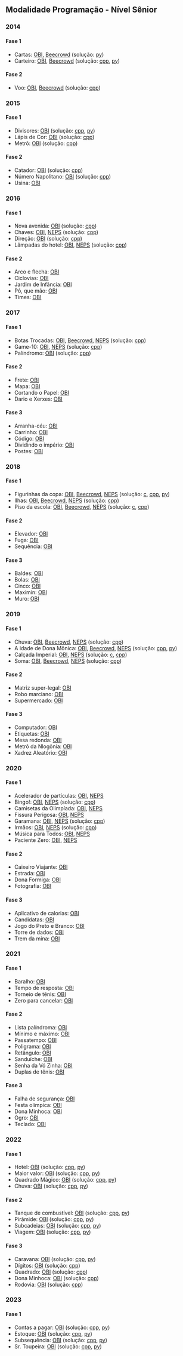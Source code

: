 ## Modalidade Programação - Nível Sênior

### 2014

#### Fase 1

- Cartas: [OBI](https://olimpiada.ic.unicamp.br/pratique/ps/2014/f1/cartas/), [Beecrowd](https://www.beecrowd.com.br/judge/pt/problems/view/2456) (solução: [py](solutions/NS_2014_F1_Cartas.py))
- Carteiro: [OBI](https://olimpiada.ic.unicamp.br/pratique/ps/2014/f1/carteiro/), [Beecrowd](https://www.beecrowd.com.br/judge/pt/problems/view/2448) (solução: [cpp](solutions/NS_2014_F1_Carteiro.cpp), [py](solutions/NS_2014_F1_Carteiro.py))

#### Fase 2

- Voo: [OBI](https://olimpiada.ic.unicamp.br/pratique/ps/2014/f2/voo/), [Beecrowd](https://www.beecrowd.com.br/judge/pt/problems/view/2462) (solução: [cpp](solutions/NS_2014_F2_Voo.cpp))

### 2015

#### Fase 1

- Divisores: [OBI](https://olimpiada.ic.unicamp.br/pratique/ps/2015/f1/divisores/) (solução: [cpp](solutions/NS_2015_F1_Divisores.cpp), [py](solutions/NS_2015_F1_Divisores.py))
- Lápis de Cor: [OBI](https://olimpiada.ic.unicamp.br/pratique/ps/2015/f1/cor/) (solução: [cpp](solutions/NS_2015_F1_Lapis_de_Cor.cpp))
- Metrô: [OBI](https://olimpiada.ic.unicamp.br/pratique/ps/2015/f1/metro/) (solução: [cpp](solutions/NS_2015_F1_Metro.cpp))

#### Fase 2

- Catador: [OBI](https://olimpiada.ic.unicamp.br/pratique/ps/2015/f2/catador/) (solução: [cpp](solutions/NS_2015_F2_Catador.cpp))
- Número Napolitano: [OBI](https://olimpiada.ic.unicamp.br/pratique/ps/2015/f2/napolitano/) (solução: [cpp](solutions/NS_2015_F2_Numero_Napolitano.cpp))
- Usina: [OBI](https://olimpiada.ic.unicamp.br/pratique/ps/2015/f2/usina/)

### 2016

#### Fase 1

- Nova avenida: [OBI](https://olimpiada.ic.unicamp.br/pratique/ps/2016/f1/avenida/) (solução: [cpp](solutions/NS_2016_F1_Nova_avenida.cpp))
- Chaves: [OBI](https://olimpiada.ic.unicamp.br/pratique/ps/2016/f1/chaves/), [NEPS](https://neps.academy/br/exercise/56) (solução: [cpp](solutions/NS_2016_F1_Chaves.cpp))
- Direção: [OBI](https://olimpiada.ic.unicamp.br/pratique/ps/2016/f1/direcao/) (solução: [cpp](solutions/NS_2016_F1_Direcao.cpp))
- Lâmpadas do hotel: [OBI](https://olimpiada.ic.unicamp.br/pratique/ps/2016/f1/lampadas-hotel/), [NEPS](https://neps.academy/br/exercise/59) (solução: [cpp](solutions/NS_2016_F1_Lampadas_do_hotel.cpp))

#### Fase 2

- Arco e flecha: [OBI](https://olimpiada.ic.unicamp.br/pratique/ps/2016/f2/arco-online/)
- Ciclovias: [OBI](https://olimpiada.ic.unicamp.br/pratique/ps/2016/f2/ciclovias/)
- Jardim de Infância: [OBI](https://olimpiada.ic.unicamp.br/pratique/ps/2016/f2/jardim/)
- Pô, que mão: [OBI](https://olimpiada.ic.unicamp.br/pratique/ps/2016/f2/pokemon/)
- Times: [OBI](https://olimpiada.ic.unicamp.br/pratique/ps/2016/f2/times/)

### 2017

#### Fase 1

- Botas Trocadas: [OBI](https://olimpiada.ic.unicamp.br/pratique/ps/2017/f1/botas/), [Beecrowd](https://www.beecrowd.com.br/judge/pt/problems/view/1245), [NEPS](https://neps.academy/br/exercise/19) (solução: [cpp](solutions/NS_2017_F1_Botas_Trocadas.cpp))
- Game-10: [OBI](https://olimpiada.ic.unicamp.br/pratique/ps/2017/f1/game10/), [NEPS](https://neps.academy/br/exercise/17) (solução: [cpp](solutions/NS_2017_F1_Game_10.cpp))
- Palíndromo: [OBI](https://olimpiada.ic.unicamp.br/pratique/ps/2017/f1/palindromo/) (solução: [cpp](solutions/NS_2017_F1_Palindromo.cpp))

#### Fase 2

- Frete: [OBI](https://olimpiada.ic.unicamp.br/pratique/ps/2017/f2/frete/)
- Mapa: [OBI](https://olimpiada.ic.unicamp.br/pratique/ps/2017/f2/mapa/)
- Cortando o Papel: [OBI](https://olimpiada.ic.unicamp.br/pratique/ps/2017/f2/papel/)
- Dario e Xerxes: [OBI](https://olimpiada.ic.unicamp.br/pratique/ps/2017/f2/xerxes/)

#### Fase 3

- Arranha-céu: [OBI](https://olimpiada.ic.unicamp.br/pratique/ps/2017/f3/arranhaceu/)
- Carrinho: [OBI](https://olimpiada.ic.unicamp.br/pratique/ps/2017/f3/carrinho/)
- Código: [OBI](https://olimpiada.ic.unicamp.br/pratique/ps/2017/f3/codigo/)
- Dividindo o império: [OBI](https://olimpiada.ic.unicamp.br/pratique/ps/2017/f3/imperio/)
- Postes: [OBI](https://olimpiada.ic.unicamp.br/pratique/ps/2017/f3/postes/)

### 2018

#### Fase 1

- Figurinhas da copa: [OBI](https://olimpiada.ic.unicamp.br/pratique/ps/2018/f1/figurinhas/), [Beecrowd](https://www.beecrowd.com.br/judge/pt/problems/view/2783), [NEPS](https://neps.academy/br/exercise/168) (solução: [c](solutions/NS_2018_F1_Figurinhas_da_Copa.c), [cpp](solutions/NS_2018_F1_Figurinhas_da_Copa.cpp), [py](solutions/NS_2018_F1_Figurinhas_da_Copa.py))
- Ilhas: [OBI](https://olimpiada.ic.unicamp.br/pratique/ps/2018/f1/ilhas/), [Beecrowd](https://www.beecrowd.com.br/judge/pt/problems/view/2784), [NEPS](https://neps.academy/br/exercise/183) (solução: [cpp](solutions/NS_2018_F1_Ilhas.cpp))
- Piso da escola: [OBI](https://olimpiada.ic.unicamp.br/pratique/ps/2018/f1/piso/), [Beecrowd](https://www.beecrowd.com.br/judge/pt/problems/view/2786), [NEPS](https://neps.academy/br/exercise/167) (solução: [c](solutions/NS_2018_F1_Piso_da_Escola.c), [cpp](solutions/NS_2018_F1_Piso_da_Escola.cpp))

#### Fase 2

- Elevador: [OBI](https://olimpiada.ic.unicamp.br/pratique/ps/2018/f2/elevador/)
- Fuga: [OBI](https://olimpiada.ic.unicamp.br/pratique/ps/2018/f2/fuga/)
- Sequência: [OBI](https://olimpiada.ic.unicamp.br/pratique/ps/2018/f2/sequencia/)

#### Fase 3

- Baldes: [OBI](https://olimpiada.ic.unicamp.br/pratique/ps/2018/f3/baldes/)
- Bolas: [OBI](https://olimpiada.ic.unicamp.br/pratique/ps/2018/f3/bolas/)
- Cinco: [OBI](https://olimpiada.ic.unicamp.br/pratique/ps/2018/f3/cinco/)
- Maximin: [OBI](https://olimpiada.ic.unicamp.br/pratique/ps/2018/f3/maximin/)
- Muro: [OBI](https://olimpiada.ic.unicamp.br/pratique/ps/2018/f3/muro/)

### 2019

#### Fase 1

- Chuva: [OBI](https://olimpiada.ic.unicamp.br/pratique/pu/2019/f1/chuva/), [Beecrowd](https://www.beecrowd.com.br/judge/pt/problems/view/3052), [NEPS](https://neps.academy/br/exercise/469) (solução: [cpp](solutions/NS_2019_F1_Chuva.cpp))
- A idade de Dona Mônica: [OBI](https://olimpiada.ic.unicamp.br/pratique/pu/2019/f1/idade/), [Beecrowd](https://www.beecrowd.com.br/judge/pt/problems/view/3047), [NEPS](https://neps.academy/br/exercise/463) (solução: [cpp](solutions/NS_2019_F1_A_Idade_de_Dona_Monica.cpp), [py](solutions/NS_2019_F1_A_Idade_de_Dona_Monica.py))
- Calçada Imperial: [OBI](https://olimpiada.ic.unicamp.br/pratique/pu/2019/f1/imperial/), [NEPS](https://neps.academy/br/exercise/467) (solução: [c](solutions/NS_2019_F1_Calcada_Imperial.c), [cpp](solutions/NS_2019_F1_Calcada_Imperial.cpp))
- Soma: [OBI](https://olimpiada.ic.unicamp.br/pratique/pu/2019/f1/soma/), [Beecrowd](https://www.beecrowd.com.br/judge/pt/problems/view/3051), [NEPS](https://neps.academy/br/exercise/468) (solução: [cpp](solutions/NS_2019_F1_Soma.cpp))

#### Fase 2

- Matriz super-legal: [OBI](https://olimpiada.ic.unicamp.br/pratique/pu/2019/f2/matriz/)
- Robo marciano: [OBI](https://olimpiada.ic.unicamp.br/pratique/pu/2019/f2/robo/)
- Supermercado: [OBI](https://olimpiada.ic.unicamp.br/pratique/pu/2019/f2/supermercado/)

#### Fase 3

- Computador: [OBI](https://olimpiada.ic.unicamp.br/pratique/pu/2019/f3/computador/)
- Etiquetas: [OBI](https://olimpiada.ic.unicamp.br/pratique/pu/2019/f3/etiquetas/)
- Mesa redonda: [OBI](https://olimpiada.ic.unicamp.br/pratique/pu/2019/f3/mesa/)
- Metrô da Nlogônia: [OBI](https://olimpiada.ic.unicamp.br/pratique/pu/2019/f3/metro/)
- Xadrez Aleatório: [OBI](https://olimpiada.ic.unicamp.br/pratique/pu/2019/f3/xadrez/)

### 2020

#### Fase 1

- Acelerador de partículas: [OBI](https://olimpiada.ic.unicamp.br/pratique/ps/2020/f1/acelerador/), [NEPS](https://neps.academy/br/exercise/822)
- Bingo!: [OBI](https://olimpiada.ic.unicamp.br/pratique/ps/2020/f1/bingo/), [NEPS](https://neps.academy/br/exercise/829) (solução: [cpp](solutions/NS_2020_F1_Bingo.cpp))
- Camisetas da Olimpíada: [OBI](https://olimpiada.ic.unicamp.br/pratique/ps/2020/f1/camisetas/), [NEPS](https://neps.academy/br/exercise/980)
- Fissura Perigosa: [OBI](https://olimpiada.ic.unicamp.br/pratique/ps/2020/f1/fissura/), [NEPS](https://neps.academy/br/exercise/825)
- Garamana: [OBI](https://olimpiada.ic.unicamp.br/pratique/ps/2020/f1/garamana/), [NEPS](https://neps.academy/br/exercise/1083) (solução: [cpp](solutions/NS_2020_F1_Garamana.cpp))
- Irmãos: [OBI](https://olimpiada.ic.unicamp.br/pratique/ps/2020/f1/irmaos/), [NEPS](https://neps.academy/br/exercise/978) (solução: [cpp](solutions/NS_2020_F1_Irmaos.cpp))
- Música para Todos: [OBI](https://olimpiada.ic.unicamp.br/pratique/ps/2020/f1/musica/), [NEPS](https://neps.academy/br/exercise/1084)
- Paciente Zero: [OBI](https://olimpiada.ic.unicamp.br/pratique/ps/2020/f1/paciente/), [NEPS](https://neps.academy/br/exercise/830)

#### Fase 2

- Caixeiro Viajante: [OBI](https://olimpiada.ic.unicamp.br/pratique/ps/2020/f2/caixeiro/)
- Estrada: [OBI](https://olimpiada.ic.unicamp.br/pratique/ps/2020/f2/estrada/)
- Dona Formiga: [OBI](https://olimpiada.ic.unicamp.br/pratique/ps/2020/f2/formiga/)
- Fotografia: [OBI](https://olimpiada.ic.unicamp.br/pratique/ps/2020/f2/fotografia/)

#### Fase 3

- Aplicativo de calorias: [OBI](https://olimpiada.ic.unicamp.br/pratique/ps/2020/f3/calorias/)
- Candidatas: [OBI](https://olimpiada.ic.unicamp.br/pratique/ps/2020/f3/candidatas/)
- Jogo do Preto e Branco: [OBI](https://olimpiada.ic.unicamp.br/pratique/ps/2020/f3/jogo/)
- Torre de dados: [OBI](https://olimpiada.ic.unicamp.br/pratique/ps/2020/f3/torre/)
- Trem da mina: [OBI](https://olimpiada.ic.unicamp.br/pratique/ps/2020/f3/trem/)

### 2021

#### Fase 1

- Baralho: [OBI](https://olimpiada.ic.unicamp.br/pratique/ps/2021/f1/baralho/)
- Tempo de resposta: [OBI](https://olimpiada.ic.unicamp.br/pratique/ps/2021/f1/tempo/)
- Torneio de tênis: [OBI](https://olimpiada.ic.unicamp.br/pratique/ps/2021/f1/torneio/)
- Zero para cancelar: [OBI](https://olimpiada.ic.unicamp.br/pratique/ps/2021/f1/zero/)

#### Fase 2

- Lista palíndroma: [OBI](https://olimpiada.ic.unicamp.br/pratique/ps/2021/f2/lista/)
- Mínimo e máximo: [OBI](https://olimpiada.ic.unicamp.br/pratique/ps/2021/f2/minmax/)
- Passatempo: [OBI](https://olimpiada.ic.unicamp.br/pratique/ps/2021/f2/passatempo/)
- Poligrama: [OBI](https://olimpiada.ic.unicamp.br/pratique/ps/2021/f2/poligrama/)
- Retângulo: [OBI](https://olimpiada.ic.unicamp.br/pratique/ps/2021/f2/retangulo/)
- Sanduíche: [OBI](https://olimpiada.ic.unicamp.br/pratique/ps/2021/f2/sanduiche/)
- Senha da Vó Zinha: [OBI](https://olimpiada.ic.unicamp.br/pratique/ps/2021/f2/senha/)
- Duplas de tênis: [OBI](https://olimpiada.ic.unicamp.br/pratique/ps/2021/f2/tenis/)

#### Fase 3

- Falha de segurança: [OBI](https://olimpiada.ic.unicamp.br/pratique/ps/2021/f3/falha/)
- Festa olímpica: [OBI](https://olimpiada.ic.unicamp.br/pratique/ps/2021/f3/festa/)
- Dona Minhoca: [OBI](https://olimpiada.ic.unicamp.br/pratique/ps/2021/f3/minhoca/)
- Ogro: [OBI](https://olimpiada.ic.unicamp.br/pratique/ps/2021/f3/ogro/)
- Teclado: [OBI](https://olimpiada.ic.unicamp.br/pratique/ps/2021/f3/teclado/)


### 2022

#### Fase 1

- Hotel: [OBI](https://olimpiada.ic.unicamp.br/static/extras/obi2022/provas/ProvaOBI2022_f1ps.pdf) (solução: [cpp](https://olimpiada.ic.unicamp.br/static/extras/obi2022/solucoes/2022f1pj_hotel/hotel_cpp.cpp), [py](https://olimpiada.ic.unicamp.br/static/extras/obi2022/solucoes/2022f1pj_hotel/hotel_py.py))
- Maior valor: [OBI](https://olimpiada.ic.unicamp.br/static/extras/obi2022/provas/ProvaOBI2022_f1ps.pdf) (solução: [cpp](https://olimpiada.ic.unicamp.br/static/extras/obi2022/solucoes/2022f1p2_maior/maior_cpp.cpp), [py](https://olimpiada.ic.unicamp.br/static/extras/obi2022/solucoes/2022f1p2_maior/maior_py.py))
- Quadrado Mágico: [OBI](https://olimpiada.ic.unicamp.br/static/extras/obi2022/provas/ProvaOBI2022_f1ps.pdf) (solução: [cpp](https://olimpiada.ic.unicamp.br/static/extras/obi2022/solucoes/2022f1pj_magico/magico_cpp.cpp), [py](https://olimpiada.ic.unicamp.br/static/extras/obi2022/solucoes/2022f1pj_magico/magico_py.py))
- Chuva: [OBI](https://olimpiada.ic.unicamp.br/static/extras/obi2022/provas/ProvaOBI2022_f1ps.pdf) (solução: [cpp](https://olimpiada.ic.unicamp.br/static/extras/obi2022/solucoes/2022f1p2_chuva/andre.cpp), [py](https://olimpiada.ic.unicamp.br/static/extras/obi2022/solucoes/2022f1p2_chuva/chuva_py.py))

#### Fase 2

- Tanque de combustível: [OBI](https://olimpiada.ic.unicamp.br/static/extras/obi2022/provas/ProvaOBI2022_f2ps.pdf) (solução: [cpp](https://olimpiada.ic.unicamp.br/static/extras/obi2022/solucoes/2022f2p1_tanque/tanque_cpp.cpp), [py](https://olimpiada.ic.unicamp.br/static/extras/obi2022/solucoes/2022f2p1_tanque/tanque_py.py))
- Pirâmide: [OBI](https://olimpiada.ic.unicamp.br/static/extras/obi2022/provas/ProvaOBI2022_f2ps.pdf) (solução: [cpp](https://olimpiada.ic.unicamp.br/static/extras/obi2022/solucoes/2022f2pj_piramide/yan_cpp.cpp), [py](https://olimpiada.ic.unicamp.br/static/extras/obi2022/solucoes/2022f2pj_piramide/piramide.java))
- Subcadeias: [OBI](https://olimpiada.ic.unicamp.br/static/extras/obi2022/provas/ProvaOBI2022_f2ps.pdf) (solução: [cpp](https://olimpiada.ic.unicamp.br/static/extras/obi2022/solucoes/2022f2p2_subcadeias/yan_cpp.cpp), [py](https://olimpiada.ic.unicamp.br/static/extras/obi2022/solucoes/2022f2p2_subcadeias/yan_py3.py))
- Viagem: [OBI](https://olimpiada.ic.unicamp.br/static/extras/obi2022/provas/ProvaOBI2022_f2ps.pdf) (solução: [cpp](https://olimpiada.ic.unicamp.br/static/extras/obi2022/solucoes/2022f2p2_viagem/yan_cpp.cpp), [py](https://olimpiada.ic.unicamp.br/static/extras/obi2022/solucoes/2022f2p2_viagem/viagem_cpp.cpp))

#### Fase 3

- Caravana: [OBI](https://olimpiada.ic.unicamp.br/static/extras/obi2022/provas/ProvaOBI2022_f3ps.pdf) (solução: [cpp](https://olimpiada.ic.unicamp.br/static/extras/obi2022/solucoes/2022f3ps_caravana/art.cpp), [py](https://olimpiada.ic.unicamp.br/static/extras/obi2022/solucoes/2022f3ps_caravana/ranido_py3.py))
- Dígitos: [OBI](https://olimpiada.ic.unicamp.br/static/extras/obi2022/provas/ProvaOBI2022_f3ps.pdf) (solução: [cpp](https://olimpiada.ic.unicamp.br/static/extras/obi2022/solucoes/2022f3ps_digitos/digitos.cpp))
- Quadrado: [OBI](https://olimpiada.ic.unicamp.br/static/extras/obi2022/provas/ProvaOBI2022_f3ps.pdf) (solução: [cpp](https://olimpiada.ic.unicamp.br/static/extras/obi2022/solucoes/2022f3ps_quadrado/quadrado.cpp))
- Dona Minhoca: [OBI](https://olimpiada.ic.unicamp.br/static/extras/obi2022/provas/ProvaOBI2022_f3ps.pdf) (solução: [cpp](https://olimpiada.ic.unicamp.br/static/extras/obi2022/solucoes/2022f3p2_minhoca/art.cpp))
- Rodovia: [OBI](https://olimpiada.ic.unicamp.br/static/extras/obi2022/provas/ProvaOBI2022_f3ps.pdf) (solução: [cpp](https://olimpiada.ic.unicamp.br/static/extras/obi2022/solucoes/2022f3ps_rodovia/art.cpp))


### 2023

#### Fase 1

- Contas a pagar: [OBI](https://olimpiada.ic.unicamp.br/static/extras/obi2023/provas/ProvaOBI2023_f1ps.pdf) (solução: [cpp](solutions/NS_2023_F1_Contas_a_pagar.cpp), [py](https://olimpiada.ic.unicamp.br/static/extras/obi2023/solucoes/2023f1ps_contas/conta_py3.py))
- Estoque: [OBI](https://olimpiada.ic.unicamp.br/static/extras/obi2023/provas/ProvaOBI2023_f1ps.pdf) (solução: [cpp](solutions/NS_2023_F1_Estoque.cpp), [py](https://olimpiada.ic.unicamp.br/static/extras/obi2023/solucoes/2023f1ps_estoque/estoque_py3.py))
- Subsequência: [OBI](https://olimpiada.ic.unicamp.br/static/extras/obi2023/provas/ProvaOBI2023_f1ps.pdf) (solução: [cpp](solutions/NS_2023_F1_Subsequencia.cpp), [py](https://olimpiada.ic.unicamp.br/static/extras/obi2023/solucoes/2023f1ps_subsequencia/subseq_py3.py))
- Sr. Toupeira: [OBI](https://olimpiada.ic.unicamp.br/static/extras/obi2023/provas/ProvaOBI2023_f1ps.pdf) (solução: [cpp](solutions/NS_2023_F1_Sr_Toupeira.cpp), [py](https://olimpiada.ic.unicamp.br/static/extras/obi2023/solucoes/2023f1ps_toupeira/toupeira_py3.py))
